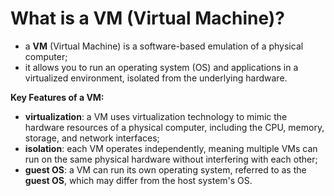 # What is a VM (Virtual Machine)?

- a **VM** (Virtual Machine) is a software-based emulation of a physical computer;
- it allows you to run an operating system (OS) and applications in a virtualized environment, isolated from the underlying hardware.

**Key Features of a VM:**

- **virtualization**: a VM uses virtualization technology to mimic the hardware resources of a physical computer, including the CPU, memory, storage, and network interfaces;
- **isolation**: each VM operates independently, meaning multiple VMs can run on the same physical hardware without interfering with each other;
- **guest OS**: a VM can run its own operating system, referred to as the **guest OS**, which may differ from the host system's OS.
